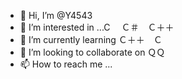 - 👋 Hi, I’m @Y4543
- 👀 I’m interested in ...C 　Ｃ＃　Ｃ＋＋
- 🌱 I’m currently learning Ｃ＋＋　Ｃ
- 💞️ I’m looking to collaborate on ＱＱ
- 📫 How to reach me ...

<!---
Y4543/Y4543 is a ✨ special ✨ repository because its `README.md` (this file) appears on your GitHub profile.
You can click the Preview link to take a look at your changes.
--->
